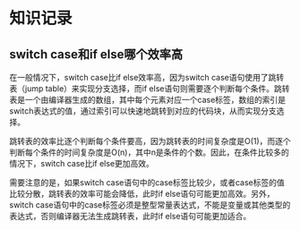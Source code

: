 # 知识记录

## switch case和if else哪个效率高

在一般情况下，switch case比if else效率高，因为switch case语句使用了跳转表（jump table）来实现分支选择，而if else语句则需要逐个判断每个条件。跳转表是一个由编译器生成的数组，其中每个元素对应一个case标签，数组的索引是switch表达式的值，通过索引可以快速地跳转到对应的代码块，从而实现分支选择。</br>

跳转表的效率比逐个判断每个条件要高，因为跳转表的时间复杂度是O(1)，而逐个判断每个条件的时间复杂度是O(n)，其中n是条件的个数。因此，在条件比较多的情况下，switch case比if else更加高效。</br>

需要注意的是，如果switch case语句中的case标签比较少，或者case标签的值比较分散，跳转表的效率可能会降低，此时if else语句可能更加高效。另外，switch case语句中的case标签必须是整型常量表达式，不能是变量或其他类型的表达式，否则编译器无法生成跳转表，此时if else语句可能更加适合。</br>